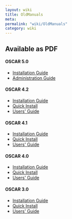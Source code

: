 ```yaml
---
layout: wiki
title: OldManuals
meta: 
permalink: "wiki/OldManuals"
category: wiki
---
```

<!-- Name: OldManuals -->
<!-- Version: 1 -->
<!-- Author: jparpail -->

## Available as PDF

#### OSCAR 5.0

 * [Installation Guide](../images/wiki/OldManuals/OSCAR5.0_Install_Manual.pdf) 
 * [Administration Guide](../images/wiki/OldManuals/OSCAR5.0_Users_Manual.pdf)

#### OSCAR 4.2

 * [Installation Guide](../images/wiki/OldManuals/oscar4.2-install.pdf)
 * [Quick Install](../images/wiki/OldManuals/oscar4.2-quick_install.pdf)
 * [Users' Guide](../images/wiki/OldManuals/oscar4.2-user.pdf)

#### OSCAR 4.1

 * [Installation Guide](../images/wiki/OldManuals/oscar4.1-install.pdf)
 * [Quick Install](../images/wiki/OldManuals/oscar4.1-quick_install.pdf)
 * [Users' Guide](../images/wiki/OldManuals/oscar4.1-user.pdf)

#### OSCAR 4.0

 * [Installation Guide](../images/wiki/OldManuals/oscar4.0-install.pdf)
 * [Quick Install](../images/wiki/OldManuals/oscar4.0-quick_install.pdf)
 * [Users' Guide](../images/wiki/OldManuals/oscar4.0-user.pdf)

#### OSCAR 3.0

 * [Installation Guide](../images/wiki/OldManuals/oscar3.0-install.pdf)
 * [Quick Install](../images/wiki/OldManuals/oscar3.0-quick_install.pdf)
 * [Users' Guide](../images/wiki/OldManuals/oscar3.0-user.pdf)

